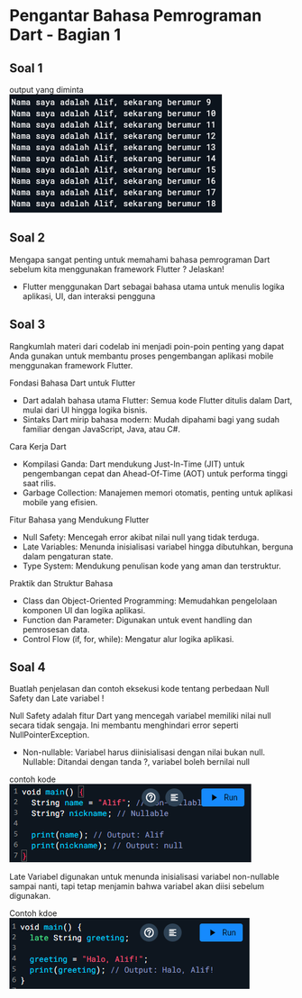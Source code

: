 # Pengantar Bahasa Pemrograman Dart - Bagian 1

## Soal 1

output yang diminta <br>
![Output yang diminta](img\soal1.png)

## Soal 2

Mengapa sangat penting untuk memahami bahasa pemrograman Dart sebelum kita menggunakan framework Flutter ? Jelaskan!

- Flutter menggunakan Dart sebagai bahasa utama untuk menulis logika aplikasi, UI, dan interaksi pengguna

## Soal 3

Rangkumlah materi dari codelab ini menjadi poin-poin penting yang dapat Anda gunakan untuk membantu proses pengembangan aplikasi mobile menggunakan framework Flutter.

Fondasi Bahasa Dart untuk Flutter

- Dart adalah bahasa utama Flutter: Semua kode Flutter ditulis dalam Dart, mulai dari UI hingga logika bisnis.
- Sintaks Dart mirip bahasa modern: Mudah dipahami bagi yang sudah familiar dengan JavaScript, Java, atau C#.

Cara Kerja Dart

- Kompilasi Ganda: Dart mendukung Just-In-Time (JIT) untuk pengembangan cepat dan Ahead-Of-Time (AOT) untuk performa tinggi saat rilis.
- Garbage Collection: Manajemen memori otomatis, penting untuk aplikasi mobile yang efisien.

Fitur Bahasa yang Mendukung Flutter

- Null Safety: Mencegah error akibat nilai null yang tidak terduga.
- Late Variables: Menunda inisialisasi variabel hingga dibutuhkan, berguna dalam pengaturan state.
- Type System: Mendukung penulisan kode yang aman dan terstruktur.

Praktik dan Struktur Bahasa

- Class dan Object-Oriented Programming: Memudahkan pengelolaan komponen UI dan logika aplikasi.
- Function dan Parameter: Digunakan untuk event handling dan pemrosesan data.
- Control Flow (if, for, while): Mengatur alur logika aplikasi.

## Soal 4

Buatlah penjelasan dan contoh eksekusi kode tentang perbedaan Null Safety dan Late variabel !

Null Safety
adalah fitur Dart yang mencegah variabel memiliki nilai null secara tidak sengaja. Ini membantu menghindari error seperti NullPointerException.

- Non-nullable: Variabel harus diinisialisasi dengan nilai bukan null.
  Nullable: Ditandai dengan tanda ?, variabel boleh bernilai null

contoh kode
![Null Safety](img\NullSafety.png)

Late Variabel
digunakan untuk menunda inisialisasi variabel non-nullable sampai nanti, tapi tetap menjamin bahwa variabel akan diisi sebelum digunakan.

Contoh kdoe
![Late Variabel](img\LateVariabel.png)
